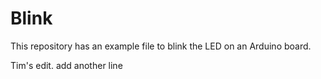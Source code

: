 # Blink

This repository has an example file to blink the LED on an Arduino board.

Tim's edit.
add another line
